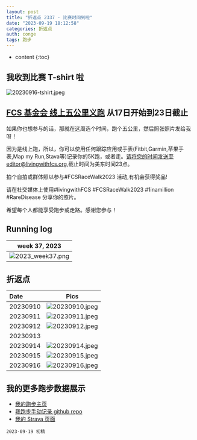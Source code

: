 ```yaml
---
layout: post
title: "折返点 2337 - 比赛时间到啦"
date: "2023-09-19 18:12:58"
categories: 折返点
auth: conge
tags: 跑步 
---
```

* content
{:toc}


## 我收到比赛 T-shirt 啦

![20230916-tshirt.jpeg](https://s2.loli.net/2023/09/20/SmKjtTQfeCU49a6.jpg)




## [FCS 基金会 线上五公里义跑](https://livingwithfcs.networkforgood.com/) 从17日开始到23日截止

如果你也想参与的话，那就在这周选个时间，跑个五公里，然后照张照片发给我呀！

因为是线上跑，所以，你可以使用任何跟踪应用或手表(Fitbit,Garmin,苹果手表,Map my Run,Stava等)记录你的5K跑，或者走。请将您的时间发送至editor@livingwithfcs.org,截止时间为美东时间23点。

拍个自拍或群体照以参与#FCSRaceWalk2023 活动,有机会获得奖品!

请在社交媒体上使用#livingwithFCS #FCSRaceWalk2023 #1inamillion #RareDisease 分享你的照片。

希望每个人都能享受跑步或走路。感谢您参与！


## Running log

| week 37, 2023 |
| :-----------: |
| ![2023_week37.png](https://s2.loli.net/2023/09/20/nHOwsaPXlUIWjxe.png) |

## 折返点

| Date     | Pics  |
| :------- | :------------------------------------------------------------------: |
| 20230910 | ![20230910.jpeg](https://s2.loli.net/2023/09/20/uz4rGjv3pgX5SlD.jpg) |
| 20230911 | ![20230911.jpeg](https://s2.loli.net/2023/09/20/AZUlR2jQsxMT96W.jpg) |
| 20230912 | ![20230912.jpeg](https://s2.loli.net/2023/09/20/TWB1bIcjHySUhdm.jpg) |
| 20230913 |  |
| 20230914 | ![20230914.jpeg](https://s2.loli.net/2023/09/20/q7KchgPsJjwUkFd.jpg) |
| 20230915 | ![20230915.jpeg](https://s2.loli.net/2023/09/20/Znh7tKpYyBNqxJS.jpg) |
| 20230916 | ![20230916.jpeg](https://s2.loli.net/2023/09/20/8nvLRaiwXA3MpND.jpg) |

## 我的更多跑步数据展示

* [我的跑步主页](https://conge.livingwithfcs.org/running_page/)
* [我跑步手动记录 github repo](https://github.com/conge/RunningStreak)
* [我的 Strava 页面](https://www.strava.com/athletes/57680242)

```
2023-09-19 初稿
```
